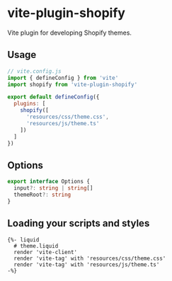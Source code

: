 # vite-plugin-shopify

Vite plugin for developing Shopify themes.

## Usage

```js
// vite.config.js
import { defineConfig } from 'vite'
import shopify from 'vite-plugin-shopify'

export default defineConfig({
  plugins: [
    shopify([
      'resources/css/theme.css',
      'resources/js/theme.ts'
    ])
  ]
})
```

## Options

```ts
export interface Options {
  input?: string | string[]
  themeRoot?: string
}
```

## Loading your scripts and styles

```liquid
{%- liquid
  # theme.liquid
  render 'vite-client'
  render 'vite-tag' with 'resources/css/theme.css'
  render 'vite-tag' with 'resources/js/theme.ts'
-%}
```
